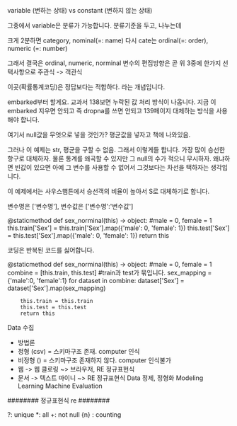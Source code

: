 variable (변하는 상태) vs constant (변하지 않는 상태)

그중에서 variable은 분류가 가능합니다.
분류기준을 두고, 나누는데

크게 2분하면 category, nominal(=: name)
다시 cate는 ordinal(=: order), numeric (=: number)

그래서 결국은
ordinal, numeric, norminal
변수의 편집방향은 곧 위 3중에 한가지 선택사항으로 주관식 -> 객관식

이곳(확률통계코딩)은 정답보다는 적합하다. 라는 개념입니다.

embarked부터 할게요.
교과서 138보면 누락된 값 처리 방식이 나옵니다.
지금 이 embarked 지우면 안되고 즉 dropna를 쓰면 안되고 139페이지 대체하는 방식을 사용해야 합니다.

여기서 null값을 무엇으로 넣을 것인가?
평균값을 넣자고 책에 나와있음.

그러나 이 예제는 str, 평균을 구할 수 없음.
그래서 이렇게들 합니다.
가장 많이 승선한 항구로 대체하자.
물론 통계를 왜곡할 수 있지만 그 null의 수가 적으니 무시하자.
왜냐하면 빈값이 있으면 아예 그 변수를 사용할 수 없어서 그것보다는 차선을 택하자는 생각입니다.

이 예제에서는 사우스햄튼에서 승선객의 비율이 높아서 S로 대체하기로 합니다.

변수명은 ['변수명'], 변수값은 ['변수명':'변수값']

@staticmethod
    def sex_norminal(this) -> object:
        #male = 0, female = 1
        this.train['Sex'] = this.train['Sex'].map({'male': 0, 'female': 1})
        this.test['Sex'] = this.test['Sex'].map({'male': 0, 'female': 1})
        return this

코딩은 반복된 코드를 싫어합니다.

@staticmethod
    def sex_norminal(this) -> object:
        #male = 0, female = 1
        combine = [this.train, this.test] #train과 test가 묶입니다.
        sex_mapping = {'male':0, 'female':1}
        for dataset in combine:
            dataset['Sex'] = dataset['Sex'].map(sex_mapping)

        this.train = this.train
        this.test = this.test
        return this

Data 수집
- 방법론
- 정형 (csv) = 스키마구조 존재. computer 인식
- 비정형 () = 스키마구조 존재하지 않다. computer 인식불가
- 웹 -> 웹 클로링 ~> 브라우저, RE 정규표현식
- 문서 -> 텍스트 마이니 ~> RE 정규표현식
Data 정제, 정형화
Modeling
Learning
Machine
Evaluation

########  정규표현식 re  ########

?: unique
*: all
+: not null
{n} : counting